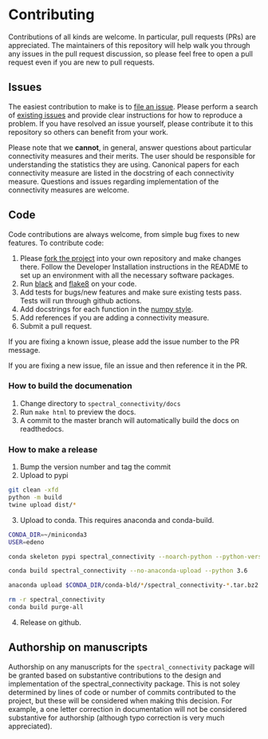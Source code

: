 # Contributing

Contributions of all kinds are welcome. In particular, pull requests (PRs) are appreciated. The maintainers of this repository will help walk you through any issues in the pull request discussion, so please feel free to open a pull request even if you are new to pull requests.

## Issues

The easiest contribution to make is to [file an issue](https://github.com/Eden-Kramer-Lab/spectral_connectivity/issues). Please perform a search of [existing issues](https://github.com/Eden-Kramer-Lab/spectral_connectivity/issues?q=is%3Aissue) and provide clear instructions for how to reproduce a problem. If you have resolved an issue yourself, please contribute it to this repository so others can benefit from your work.

Please note that we **cannot**, in general, answer questions about particular connectivity measures and their merits. The user should be responsible for understanding the statistics they are using. Canonical papers for each connectivity measure are listed in the docstring of each connectivity measure. Questions and issues regarding implementation of the connectivity measures are welcome.

## Code

Code contributions are always welcome, from simple bug fixes to new features. To contribute code:

1. Please [fork the project](https://github.com/Eden-Kramer-Lab/spectral_connectivity/fork) into your own repository and make changes there. Follow the Developer Installation instructions in the README to set up an environment with all the necessary software packages.
2. Run [black](https://github.com/python/black) and [flake8](http://flake8.pycqa.org/en/latest/) on your code.
3. Add tests for bugs/new features and make sure existing tests pass. Tests will run through github actions.
4. Add docstrings for each function in the [numpy style](https://numpydoc.readthedocs.io/en/latest/format.html).
5. Add references if you are adding a connectivity measure.
6. Submit a pull request.

If you are fixing a known issue, please add the issue number to the PR message.

If you are fixing a new issue, file an issue and then reference it in the PR.

### How to build the documenation

1. Change directory to `spectral_connectivity/docs`
2. Run `make html` to preview the docs.
3. A commit to the master branch will automatically build the docs on readthedocs.

### How to make a release

1. Bump the version number and tag the commit
2. Upload to pypi

```bash
git clean -xfd
python -m build
twine upload dist/*
```

3. Upload to conda. This requires anaconda and conda-build.

```bash
CONDA_DIR=~/miniconda3
USER=edeno

conda skeleton pypi spectral_connectivity --noarch-python --python-version 3.6

conda build spectral_connectivity --no-anaconda-upload --python 3.6

anaconda upload $CONDA_DIR/conda-bld/*/spectral_connectivity-*.tar.bz2 -u $USER --skip

rm -r spectral_connectivity
conda build purge-all
```

4. Release on github.

## Authorship on manuscripts

Authorship on any manuscripts for the `spectral_connectivity` package will be granted based on substantive contributions to the design and implementation of the spectral_connectivity package. This is not soley determined by lines of code or number of commits contributed to the project, but these will be considered when making this decision. For example, a one letter correction in documentation will not be considered substantive for authorship (although typo correction is very much appreciated).
